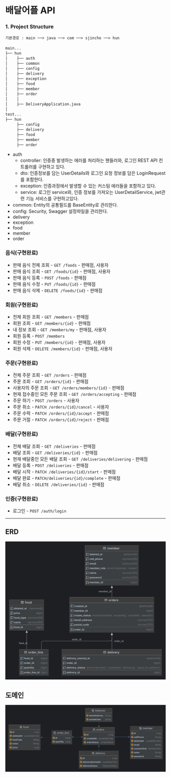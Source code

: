 # 배달어플 API

### 1. Project Structure
```
기본경로 : main ──> java ──> com ──> sjincho ──> hun

main...
├── hun
│    ├── auth
│    ├── common
│    ├── config
│    ├── delivery
│    ├── exception
│    ├── food
│    ├── member
│    ├── order
│    │      
│    ├── DeliveryApplication.java
│
test...
├── hun
     ├── config
     ├── delivery
     ├── food
     ├── member
     ├── order
```

- auth
  - controller: 인증중 발생하는 에러를 처리하는 핸들러와, 로그인 REST API 컨트롤러를 구현하고 있다.
  - dto: 인증정보를 담는 UserDetails와 로그인 요청 정보를 담은 LoginRequest를 포함한다.
  - exception: 인증과정에서 발생할 수 있는 커스텀 에러들을 포함하고 있다.
  - service: 로그인 service와, 인증 정보를 가져오는 UserDetailService, jwt관련 기능 서비스를 구현하고있다.
- common: Entity의 공통필드를 BaseEntity로 관리한다.
- config: Security, Swagger 설정파일을 관리한다.
- delivery
- exception
- food
- member
- order






### 음식(구현완료)
- 판매 음식 전체 조회 - `GET /foods` - 판매점, 사용자
- 판매 음식 조회 - `GET /foods/{id}` - 판매점, 사용자
- 판매 음식 등록 - `POST /foods` - 판매점
- 판매 음식 수정 - `PUT /foods/{id}` - 판매점
- 판매 음식 삭제 - `DELETE /foods/{id}` - 판매점

### 회원(구현완료)
- 전체 회원 조회 - `GET /members` - 판매점
- 회원 조회 - `GET /members/{id}` - 판매점
- 내 정보 조회 - `GET /members/my` - 판매점, 사용자
- 회원 등록 - `POST /members`
- 회원 수정 - `PUT /members/{id}` - 판매점, 사용자
- 회원 삭제 - `DELETE /members/{id}` - 판매점, 사용자

### 주문(구현완료)
- 전체 주문 조회 - `GET /orders` - 판매점
- 주문 조회 - `GET /orders/{id}` - 판매점
- 사용자의 주문 조회 - `GET /orders/members/{id}` - 판매점
- 현재 접수중인 모든 주문 조회 -  `GET /orders/accepting` - 판매점
- 주문 하기 - `POST /orders` - 사용자
- 주문 취소 - `PATCH /orders/{id}/cancel` - 사용자
- 주문 수락 - `PATCH /orders/{id}/accept` - 판매점
- 주문 거절 - `PATCH /orders/{id}/reject` - 판매점


### 배달(구현완료)
- 전체 배달 조회 - `GET /deliveries` - 판매점
- 배달 조회 - `GET /deliveries/{id}` - 판매점
- 현재 배달중인 모든 배달 조회 - `GET /deliveries/delivering` - 판매점
- 배달 등록 - `POST /deliveries` - 판매점
- 배달 시작 - `PATCH /deliveries/{id}/start` - 판매점
- 배달 완료 - `PATCH/deliveries/{id}/complete` - 판매점
- 배달 취소 - `DELETE /deliveries/{id}` - 판매점


### 인증(구현완료)
- 로그인 - `POST /auth/login`



---
## ERD
![table_diagram.png](docs%2Fimages%2Ftable_diagram.png)

## 도메인
![entity_diagram.png](docs%2Fimages%2Fentity_diagram.png)